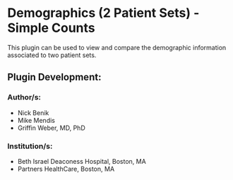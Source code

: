 # Demographics (2 Patient Sets) - Simple Counts
This plugin can be used to view and compare the demographic information associated to two patient sets. 

## Plugin Development: 
### Author/s:
* Nick Benik
* Mike Mendis
* Griffin Weber, MD, PhD

### Institution/s:
* Beth Israel Deaconess Hospital, Boston, MA
* Partners HealthCare, Boston, MA
